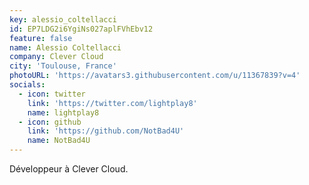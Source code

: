 ```yaml
---
key: alessio_coltellacci
id: EP7LDG2i6YgiNs027aplFVhEbv12
feature: false
name: Alessio Coltellacci
company: Clever Cloud
city: 'Toulouse, France'
photoURL: 'https://avatars3.githubusercontent.com/u/11367839?v=4'
socials:
  - icon: twitter
    link: 'https://twitter.com/lightplay8'
    name: lightplay8
  - icon: github
    link: 'https://github.com/NotBad4U'
    name: NotBad4U
---
```

Développeur à Clever Cloud.